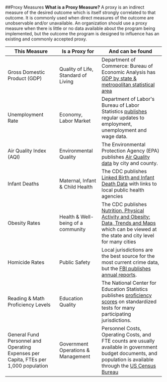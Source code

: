 ##Proxy Measures
**What is a Proxy Measure?** A proxy is an indirect measure of the desired outcome which is itself strongly correlated to that outcome. It is commonly used when direct measures of the outcome are unobservable and/or unavailable. An organization should use a proxy measure when there is little or no data available about the program being implemented, but the outcome the program is designed to influence has an existing and commonly accepted proxy. 

| This Measure                      | Is a Proxy for                     | And can be found                                                                                                                                  |
|-----------------------------------|------------------------------------|---------------------------------------------------------------------------------------------------------------------------------------------------|
| Gross Domestic Product (GDP)      | Quality of Life, Standard of Living| Department of Commerce: Bureau of Economic Analysis has [GDP by state & metropolitan statistical area](https://www.bea.gov/regional/index.htm)                                              |
| Unemployment Rate                 | Economy, Labor Market              | Department of Labor's Bureau of Labor Statistics [publishes](http://www.bls.gov/bls/newsrels.htm#major) regular updates to employment, unemployment and wage data.                             |
| Air Quality Index (AQI)           | Environmental Quality              | The Environmental Protection Agency (EPA) publishes [Air Quality data](http://www3.epa.gov/airdata/) by city and county.                                                          |
| Infant Deaths                     | Maternal, Infant & Child Health    | The CDC publishes [Linked Birth and Infant Death Data](http://www.cdc.gov/nchs/linked.htm) with links to local public health agencies                                                   |
| Obesity Rates                     | Health & Well-being of a community | The CDC publishes [Nutrition, Physical Activity and Obesity: Data, Trends and Maps](http://nccd.cdc.gov/NPAO_DTM/) which can be viewed at the state and city level for many cities |
| Homicide Rates                    | Public Safety                      | Local jurisdictions are the best source for the most current crime data, but the [FBI publishes annual reports](https://www.fbi.gov/about-us/cjis/ucr/crime-in-the-u.s/2014/crime-in-the-u.s.-2014/offenses-known-to-law-enforcement/expanded-offense).                                    |
| Reading & Math Proficiency Levels | Education Quality                  | The National Center for Education Statistics publishes [proficiency scores](http://nces.ed.gov/nationsreportcard/districts/) on standardized tests for many participating jurisdictions.             |
| General Fund Personnel and Operating Expenses per Capita, FTEs per 1,000 population                       | Government Operations & Management | Personnel Costs, Operating Costs, and FTE counts are usually available in government budget documents, and population is available through the [US Census Bureau](http://factfinder.census.gov/faces/nav/jsf/pages/index.xhtml)                                                                                                                                           |

